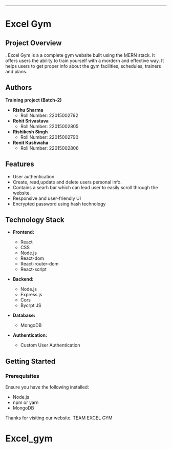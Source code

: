 

---

# Excel Gym

## Project Overview
.
Excel Gym is a a complete gym website built using the MERN stack. It offers users the ability to train yourself with a mordern and effective way.
It helps users to get proper info about the gym facilities, schedules, trainers and plans.  

## Authors
   **Training project (Batch-2)**

- **Rishu Sharma**
  - Roll Number: 22015002792
- **Rohit Srivastava**
  - Roll Number: 22015002805
- **Rishikesh Singh**
  - Roll Number: 22015002790 
- **Ronit Kushwaha**
  - Roll Number: 22015002806   

## Features

- User authentication 
- Create, read,update and delete users personal info.
- Contains a searh bar which can lead user to easily scroll through the website.
- Responsive and user-friendly UI
- Encrypted password using hash technology


## Technology Stack

- **Frontend:**
  - React
  - CSS
  - Node.js
  - React-dom
  - React-router-dom
  - React-script
  
  

- **Backend:**
  - Node.js
  - Express.js
  - Cors
  - Bycrpt JS

- **Database:**
  - MongoDB

- **Authentication:**
  - Custom User Authentication 

## Getting Started

### Prerequisites

Ensure you have the following installed:

- Node.js
- npm or yarn
- MongoDB

Thanks for visiting our website. 
TEAM EXCEL GYM
# Excel_gym
